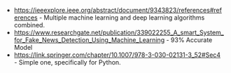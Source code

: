 - https://ieeexplore.ieee.org/abstract/document/9343823/references#references - Multiple machine learning and deep learning algorithms combined.
- https://www.researchgate.net/publication/339022255_A_smart_System_for_Fake_News_Detection_Using_Machine_Learning - 93% Accurate Model
- https://link.springer.com/chapter/10.1007/978-3-030-02131-3_52#Sec4 - Simple one, specifically for Python.